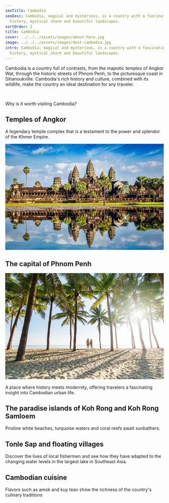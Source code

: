 ```yaml
---
seoTitle: Cambodia
seoDesc: Cambodia, magical and mysterious, is a country with a fascinating
  history, mystical charm and beautiful landscapes.
sortOrder: 2
title: Cambodia
cover: ../../../assets/images/about-hero.jpg
image: ../../../assets/images/dest-cambodia.jpg
intro: Cambodia, magical and mysterious, is a country with a fascinating
  history, mystical charm and beautiful landscapes.
---
```


Cambodia is a country full of contrasts, from the majestic temples of Angkor Wat, through the historic streets of Phnom Penh, to the picturesque coast in Sihanoukville. Cambodia's rich history and culture, combined with its wildlife, make the country an ideal destination for any traveler.

&nbsp;

Why is it worth visiting Cambodia?

## Temples of Angkor

A legendary temple complex that is a testament to the power and splendor of the Khmer Empire.

![Angkor Wat](../../../assets/images/cambodia-angkor-wat.jpg)

## The capital of Phnom Penh

![Angkor Wat](../../../assets/images/honeymoon.jpg)

A place where history meets modernity, offering travelers a fascinating insight into Cambodian urban life.

## The paradise islands of Koh Rong and Koh Rong Samloem

Pristine white beaches, turquoise waters and coral reefs await sunbathers.

## Tonle Sap and floating villages

Discover the lives of local fishermen and see how they have adapted to the changing water levels in the largest lake in Southeast Asia.

## Cambodian cuisine

Flavors such as amok and kuy teav show the richness of the country's culinary traditions

